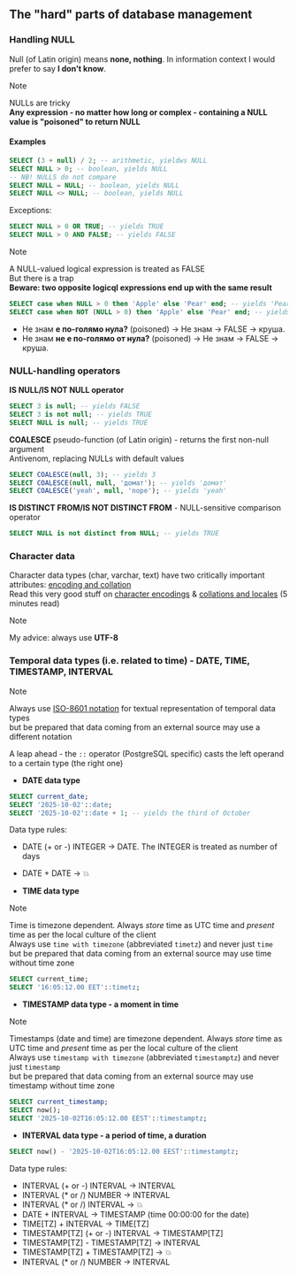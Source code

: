 ## The "hard" parts of database management
### Handling NULL

Null (of Latin origin) means **none, nothing**. In information context I would prefer to say **I don't know**.
> [!NOTE]  
> NULLs are tricky  
> **Any expression - no matter how long or complex - containing a NULL value is "poisoned" to return NULL**
#### Examples  
```sql
SELECT (3 + null) / 2; -- arithmetic, yieldws NULL
SELECT NULL > 0; -- boolean, yields NULL
-- NB! NULLS do not compare
SELECT NULL = NULL; -- boolean, yields NULL
SELECT NULL <> NULL; -- boolean, yields NULL
```
Exceptions:
```sql
SELECT NULL > 0 OR TRUE; -- yields TRUE
SELECT NULL > 0 AND FALSE; -- yields FALSE
```
> [!NOTE]  
> A NULL-valued logical expression is treated as FALSE  
> But there is a trap  
> **Beware: two opposite logicql expressions end up with the same result**
```sql
SELECT case when NULL > 0 then 'Apple' else 'Pear' end; -- yields 'Pear'
SELECT case when NOT (NULL > 0) then 'Apple' else 'Pear' end; -- yields 'Pear'
```
* Не знам **е по-голямо нула?** (poisoned) -> Не знам -> FALSE -> круша.
* Не знам **не е по-голямо от нула?** (poisoned) -> Не знам -> FALSE -> круша.

### NULL-handling operators
**IS NULL/IS NOT NULL operator**
```sql
SELECT 3 is null; -- yields FALSE
SELECT 3 is not null; -- yields TRUE
SELECT NULL is null; -- yields TRUE
```
**COALESCE** pseudo-function (of Latin origin) - returns the first non-null argument  
Antivenom, replacing NULLs with default values
```sql
SELECT COALESCE(null, 3); -- yields 3
SELECT COALESCE(null, null, 'домат'); -- yields 'домат'
SELECT COALESCE('yeah', null, 'nope'); -- yields 'yeah'
```
**IS DISTINCT FROM/IS NOT DISTINCT FROM** - NULL-sensitive comparison operator
```sql
SELECT NULL is not distinct from NULL; -- yields TRUE
```
### Character data
Character data types (char, varchar, text) have two critically important attributes: [encoding and collation](https://www.postgresql.org/docs/current/multibyte.html#MULTIBYTE)   
Read this very good stuff on [character encodings](https://thebuild.com/blog/2024/10/27/speaking-in-tongues-postgresql-and-character-encodings/) & [collations and locales](https://thebuild.com/blog/2024/10/25/postgresql-collations-1-gentlemen-this-is-a-football/) (5 minutes read)  
> [!NOTE]  
> My advice: always use **UTF-8**  


### Temporal data types (i.e. related to time) - DATE, TIME, TIMESTAMP, INTERVAL
> [!NOTE]  
> Always use [ISO-8601 notation](https://en.wikipedia.org/wiki/ISO_8601) for textual representation of temporal data types  
> but be prepared that data coming from an external source may use a different notation  

A leap ahead - the `::` operator (PostgreSQL specific) casts the left operand to a certain type (the right one)
* **DATE data type**
```sql
SELECT current_date;
SELECT '2025-10-02'::date;
SELECT '2025-10-02'::date + 1; -- yields the third of October
```
Data type rules:
* DATE (+ or -) INTEGER -> DATE. The INTEGER is treated as number of days
* DATE + DATE -> :boom:

  
* **TIME data type**  
> [!NOTE]  
> Time is timezone dependent. Always *store* time as UTC time and *present* time as per the local culture of the client  
> Always use `time with timezone` (abbreviated `timetz`) and never just `time`  
> but be prepared that data coming from an external source may use time without time zone 
```sql
SELECT current_time;
SELECT '16:05:12.00 EET'::timetz;
```

* **TIMESTAMP data type - a moment in time**
> [!NOTE]  
> Timestamps (date and time) are timezone dependent. Always *store* time as UTC time and *present* time as per the local culture of the client  
> Always use `timestamp with timezone` (abbreviated `timestamptz`) and never just `timestamp`  
> but be prepared that data coming from an external source may use timestamp without time zone
```sql
SELECT current_timestamp;
SELECT now();
SELECT '2025-10-02T16:05:12.00 EEST'::timestamptz;
```

* **INTERVAL data type - a period of time, a duration**
```sql
SELECT now() - '2025-10-02T16:05:12.00 EEST'::timestamptz;
```
Data type rules:
* INTERVAL (+ or -) INTERVAL -> INTERVAL
* INTERVAL (* or /) NUMBER -> INTERVAL
* INTERVAL (* or /) INTERVAL -> :boom:
* DATE + INTERVAL -> TIMESTAMP (time 00:00:00 for the date)
* TIME[TZ] + INTERVAL -> TIME[TZ]
* TIMESTAMP[TZ] (+ or -) INTERVAL -> TIMESTAMP[TZ]
* TIMESTAMP[TZ] - TIMESTAMP[TZ] -> INTERVAL
* TIMESTAMP[TZ] + TIMESTAMP[TZ] -> :boom:
* INTERVAL (* or /) NUMBER -> INTERVAL

